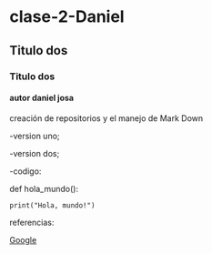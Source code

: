 # clase-2-Daniel
## Titulo dos
### Titulo dos
#### autor daniel josa
creación de repositorios y el manejo de Mark Down

-version uno;

-version dos;

-codigo:

def hola_mundo():

    print("Hola, mundo!")


referencias:

[Google](https://www.google.com)
